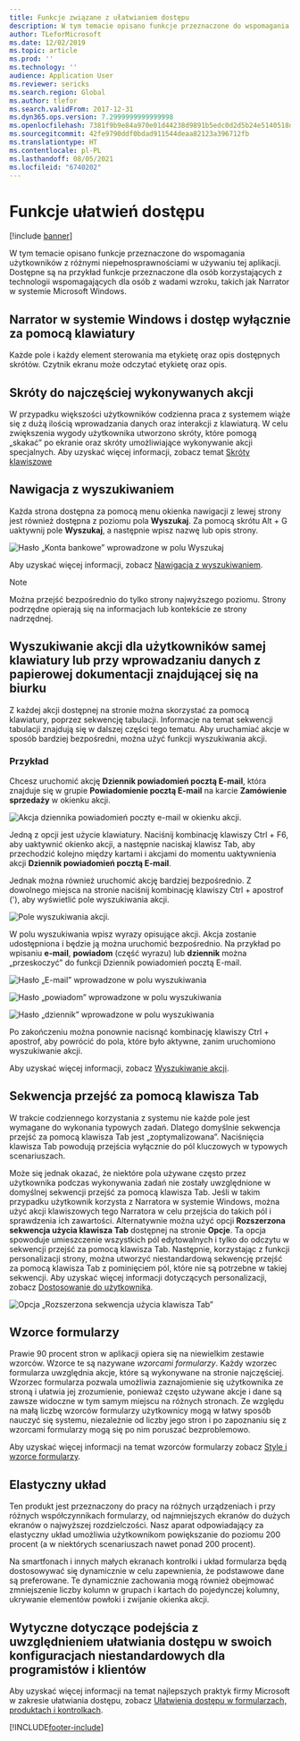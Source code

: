 ```yaml
---
title: Funkcje związane z ułatwianiem dostępu
description: W tym temacie opisano funkcje przeznaczone do wspomagania użytkowników z różnymi niepełnosprawnościami.
author: TLeforMicrosoft
ms.date: 12/02/2019
ms.topic: article
ms.prod: ''
ms.technology: ''
audience: Application User
ms.reviewer: sericks
ms.search.region: Global
ms.author: tlefor
ms.search.validFrom: 2017-12-31
ms.dyn365.ops.version: 7.2999999999999998
ms.openlocfilehash: 7381f9b9e84a970e01d44238d9891b5edc0d2d5b24e5140518d3ef302be1c123
ms.sourcegitcommit: 42fe9790ddf0bdad911544deaa82123a396712fb
ms.translationtype: HT
ms.contentlocale: pl-PL
ms.lasthandoff: 08/05/2021
ms.locfileid: "6740202"
---
```

# <a name="accessibility-features"></a>Funkcje ułatwień dostępu

[!include [banner](../includes/banner.md)]

W tym temacie opisano funkcje przeznaczone do wspomagania użytkowników z różnymi niepełnosprawnościami w używaniu tej aplikacji. Dostępne są na przykład funkcje przeznaczone dla osób korzystających z technologii wspomagających dla osób z wadami wzroku, takich jak Narrator w systemie Microsoft Windows.

## <a name="windows-narrator-and-keyboard-only-access"></a>Narrator w systemie Windows i dostęp wyłącznie za pomocą klawiatury

Każde pole i każdy element sterowania ma etykietę oraz opis dostępnych skrótów. Czytnik ekranu może odczytać etykietę oraz opis.

## <a name="shortcuts-for-the-most-frequently-performed-actions"></a>Skróty do najczęściej wykonywanych akcji

W przypadku większości użytkowników codzienna praca z systemem wiąże się z dużą ilością wprowadzania danych oraz interakcji z klawiaturą. W celu zwiększenia wygody użytkownika utworzono skróty, które pomogą „skakać” po ekranie oraz skróty umożliwiające wykonywanie akcji specjalnych. Aby uzyskać więcej informacji, zobacz temat [Skróty klawiszowe](shortcut-keys.md)

## <a name="navigation-search"></a>Nawigacja z wyszukiwaniem

Każda strona dostępna za pomocą menu okienka nawigacji z lewej strony jest również dostępna z poziomu pola **Wyszukaj**. Za pomocą skrótu Alt + G uaktywnij pole **Wyszukaj**, a następnie wpisz nazwę lub opis strony.

![Hasło „Konta bankowe” wprowadzone w polu Wyszukaj](media/6d08b0be32808221023e2aa92d69fd70.png "Hasło „konta bankowe” wprowadzone w polu Wyszukaj")

Aby uzyskać więcej informacji, zobacz [Nawigacja z wyszukiwaniem](navigation-search.md).

> [!NOTE]
> Można przejść bezpośrednio do tylko strony najwyższego poziomu. Strony podrzędne opierają się na informacjach lub kontekście ze strony nadrzędnej.

## <a name="action-search-for-keyboard-only-users-or-for-heads-down-data-entry"></a>Wyszukiwanie akcji dla użytkowników samej klawiatury lub przy wprowadzaniu danych z papierowej dokumentacji znajdującej się na biurku

Z każdej akcji dostępnej na stronie można skorzystać za pomocą klawiatury, poprzez sekwencję tabulacji. Informacje na temat sekwencji tabulacji znajdują się w dalszej części tego tematu. Aby uruchamiać akcje w sposób bardziej bezpośredni, można użyć funkcji wyszukiwania akcji.

### <a name="example"></a>Przykład

Chcesz uruchomić akcję **Dziennik powiadomień pocztą E-mail**, która znajduje się w grupie **Powiadomienie pocztą E-mail** na karcie **Zamówienie sprzedaży** w okienku akcji.

![Akcja dziennika powiadomień poczty e-mail w okienku akcji.](media/f0d78399e7fafcd85ded1cd1e3d34f3c.jpg "Akcja „Dziennik powiadomień poczty e-mail” w okienku akcji")

Jedną z opcji jest użycie klawiatury. Naciśnij kombinację klawiszy Ctrl + F6, aby uaktywnić okienko akcji, a następnie naciskaj klawisz Tab, aby przechodzić kolejno między kartami i akcjami do momentu uaktywnienia akcji **Dziennik powiadomień pocztą E-mail**.

Jednak można również uruchomić akcję bardziej bezpośrednio. Z dowolnego miejsca na stronie naciśnij kombinację klawiszy Ctrl + apostrof ('), aby wyświetlić pole wyszukiwania akcji.

![Pole wyszukiwania akcji.](media/80f7e8c5ac412fdf2c8a12f7728f135a.jpg "Pole wyszukiwania akcji")

W polu wyszukiwania wpisz wyrazy opisujące akcji. Akcja zostanie udostępniona i będzie ją można uruchomić bezpośrednio. Na przykład po wpisaniu **e-mail**, **powiadom** (część wyrazu) lub **dziennik** można „przeskoczyć” do funkcji Dziennik powiadomień pocztą E-mail.

![Hasło „E-mail” wprowadzone w polu wyszukiwania](media/image4.png "Hasło „e-mail” wprowadzone w polu wyszukiwania")

![Hasło „powiadom” wprowadzone w polu wyszukiwania](media/image5.png "Hasło „powiadom” wprowadzone w polu wyszukiwania")

![Hasło „dziennik” wprowadzone w polu wyszukiwania](media/image6.png "Hasło „dziennik” wprowadzone w polu wyszukiwania")

Po zakończeniu można ponownie nacisnąć kombinację klawiszy Ctrl + apostrof, aby powrócić do pola, które było aktywne, zanim uruchomiono wyszukiwanie akcji.

Aby uzyskać więcej informacji, zobacz [Wyszukiwanie akcji](action-search.md).

## <a name="tab-sequence"></a>Sekwencja przejść za pomocą klawisza Tab

W trakcie codziennego korzystania z systemu nie każde pole jest wymagane do wykonania typowych zadań. Dlatego domyślnie sekwencja przejść za pomocą klawisza Tab jest „zoptymalizowana”. Naciśnięcia klawisza Tab powodują przejścia wyłącznie do pól kluczowych w typowych scenariuszach.

Może się jednak okazać, że niektóre pola używane często przez użytkownika podczas wykonywania zadań nie zostały uwzględnione w domyślnej sekwencji przejść za pomocą klawisza Tab. Jeśli w takim przypadku użytkownik korzysta z Narratora w systemie Windows, można użyć akcji klawiszowych tego Narratora w celu przejścia do takich pól i sprawdzenia ich zawartości. Alternatywnie można użyć opcji **Rozszerzona sekwencja użycia klawisza Tab** dostępnej na stronie **Opcje**. Ta opcja spowoduje umieszczenie wszystkich pól edytowalnych i tylko do odczytu w sekwencji przejść za pomocą klawisza Tab. Następnie, korzystając z funkcji personalizacji strony, można utworzyć niestandardową sekwencję przejść za pomocą klawisza Tab z pominięciem pól, które nie są potrzebne w takiej sekwencji. Aby uzyskać więcej informacji dotyczących personalizacji, zobacz [Dostosowanie do użytkownika](personalize-user-experience.md).

![Opcja „Rozszerzona sekwencja użycia klawisza Tab”](media/8c0f12bbb3f26032997ef0ba95d89b6a.png "Opcja „Rozszerzona sekwencja użycia klawisza Tab”")

## <a name="form-patterns"></a>Wzorce formularzy

Prawie 90 procent stron w aplikacji opiera się na niewielkim zestawie wzorców. Wzorce te są nazywane *wzorcami formularzy*. Każdy wzorzec formularza uwzględnia akcje, które są wykonywane na stronie najczęściej. Wzorzec formularza pozwala umożliwia zaznajomienie się użytkownika ze stroną i ułatwia jej zrozumienie, ponieważ często używane akcje i dane są zawsze widoczne w tym samym miejscu na różnych stronach. Ze względu na małą liczbę wzorców formularzy użytkownicy mogą w łatwy sposób nauczyć się systemu, niezależnie od liczby jego stron i po zapoznaniu się z wzorcami formularzy mogą się po nim poruszać bezproblemowo.

Aby uzyskać więcej informacji na temat wzorców formularzy zobacz [Style i wzorce formularzy](../../dev-itpro/user-interface/form-styles-patterns.md).

## <a name="responsive-layout"></a>Elastyczny układ

Ten produkt jest przeznaczony do pracy na różnych urządzeniach i przy różnych współczynnikach formularzy, od najmniejszych ekranów do dużych ekranów o najwyższej rozdzielczości. Nasz aparat odpowiadający za elastyczny układ umożliwia użytkownikom powiększanie do poziomu 200 procent (a w niektórych scenariuszach nawet ponad 200 procent).

Na smartfonach i innych małych ekranach kontrolki i układ formularza będą dostosowywać się dynamicznie w celu zapewnienia, że podstawowe dane są preferowane. Te dynamicznie zachowania mogą również obejmować zmniejszenie liczby kolumn w grupach i kartach do pojedynczej kolumny, ukrywanie elementów powłoki i zwijanie okienka akcji.

## <a name="guidance-to-help-developers-and-customers-incorporate-accessible-thinking-in-their-customizations"></a>Wytyczne dotyczące podejścia z uwzględnieniem ułatwiania dostępu w swoich konfiguracjach niestandardowych dla programistów i klientów

Aby uzyskać więcej informacji na temat najlepszych praktyk firmy Microsoft w zakresie ułatwiania dostępu, zobacz [Ułatwienia dostępu w formularzach, produktach i kontrolkach](../../dev-itpro/user-interface/enable-accessibility.md).


[!INCLUDE[footer-include](../../../includes/footer-banner.md)]